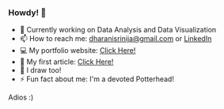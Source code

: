 ### Howdy! 🤠


- 🔭 Currently working on Data Analysis and Data Visualization
- 📫 How to reach me: dharanisrinija@gmail.com
                  or [LinkedIn](https://www.linkedin.com/in/srinijadharani/)
- 💻 My portfolio website: [Click Here!](https://srinijad.netlify.app/)
- 📝 My first article: [Click Here!](https://analyticsindiamag.com/how-i-played-the-chrome-dino-game-with-just-my-palm/)
- 🎨 I draw too!
- ⚡ Fun fact about me: I'm a devoted Potterhead!

Adios :)

